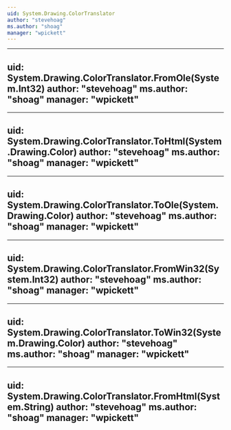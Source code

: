```yaml
---
uid: System.Drawing.ColorTranslator
author: "stevehoag"
ms.author: "shoag"
manager: "wpickett"
---
```


---
uid: System.Drawing.ColorTranslator.FromOle(System.Int32)
author: "stevehoag"
ms.author: "shoag"
manager: "wpickett"
---

---
uid: System.Drawing.ColorTranslator.ToHtml(System.Drawing.Color)
author: "stevehoag"
ms.author: "shoag"
manager: "wpickett"
---

---
uid: System.Drawing.ColorTranslator.ToOle(System.Drawing.Color)
author: "stevehoag"
ms.author: "shoag"
manager: "wpickett"
---

---
uid: System.Drawing.ColorTranslator.FromWin32(System.Int32)
author: "stevehoag"
ms.author: "shoag"
manager: "wpickett"
---

---
uid: System.Drawing.ColorTranslator.ToWin32(System.Drawing.Color)
author: "stevehoag"
ms.author: "shoag"
manager: "wpickett"
---

---
uid: System.Drawing.ColorTranslator.FromHtml(System.String)
author: "stevehoag"
ms.author: "shoag"
manager: "wpickett"
---
